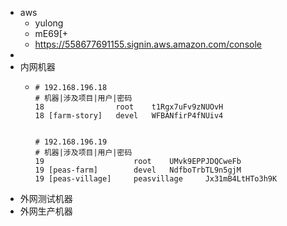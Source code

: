 - aws
	- yulong
	- mE69[+
	- https://558677691155.signin.aws.amazon.com/console
-
- 内网机器
	- ```
	  # 192.168.196.18
	  # 机器|涉及项目|用户|密码
	  18 				root	t1Rgx7uFv9zNUOvH
	  18 [farm-story]	devel 	WFBANfirP4fNUiv4
	  
	  
	  # 192.168.196.19 
	  # 机器|涉及项目|用户|密码
	  19 					root	UMvk9EPPJDQCweFb
	  19 [peas-farm] 		devel 	NdfboTrbTL9n5gjM
	  19 [peas-village] 	peasvillage 	Jx31mB4LtHTo3h9K
	  ```
- 外网测试机器
- 外网生产机器
